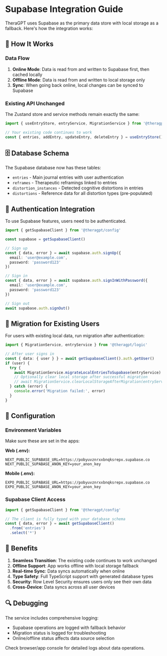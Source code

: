 # Supabase Integration Guide

TheraGPT uses Supabase as the primary data store with local storage as a fallback. Here's how the integration works:

## 🔄 How It Works

### Data Flow
1. **Online Mode**: Data is read from and written to Supabase first, then cached locally
2. **Offline Mode**: Data is read from and written to local storage only
3. **Sync**: When going back online, local changes can be synced to Supabase

### Existing API Unchanged
The Zustand store and service methods remain exactly the same:

```typescript
import { useEntryStore, entryService, MigrationService } from '@theragpt/logic'

// Your existing code continues to work
const { entries, addEntry, updateEntry, deleteEntry } = useEntryStore()
```

## 🗄️ Database Schema

The Supabase database now has these tables:
- `entries` - Main journal entries with user authentication
- `reframes` - Therapeutic reframings linked to entries
- `distortion_instances` - Detected cognitive distortions in entries
- `distortions` - Reference data for all distortion types (pre-populated)

## 🔐 Authentication Integration

To use Supabase features, users need to be authenticated.

```typescript
import { getSupabaseClient } from '@theragpt/config'

const supabase = getSupabaseClient()

// Sign up
const { data, error } = await supabase.auth.signUp({
  email: 'user@example.com',
  password: 'password123'
})

// Sign in
const { data, error } = await supabase.auth.signInWithPassword({
  email: 'user@example.com',
  password: 'password123'
})

// Sign out
await supabase.auth.signOut()
```

## 📱 Migration for Existing Users

For users with existing local data, run migration after authentication:

```typescript
import { MigrationService, entryService } from '@theragpt/logic'

// After user signs in
const { data: { user } } = await getSupabaseClient().auth.getUser()
if (user) {
  try {
    await MigrationService.migrateLocalEntriesToSupabase(entryService)
    // Optionally clear local storage after successful migration
    // await MigrationService.clearLocalStorageAfterMigration(entryService)
  } catch (error) {
    console.error('Migration failed:', error)
  }
}
```

## 🔧 Configuration

### Environment Variables
Make sure these are set in the apps:

**Web (.env):**
```
NEXT_PUBLIC_SUPABASE_URL=https://pobyuvznrxxbnqksrepx.supabase.co
NEXT_PUBLIC_SUPABASE_ANON_KEY=your_anon_key
```

**Mobile (.env):**
```
EXPO_PUBLIC_SUPABASE_URL=https://pobyuvznrxxbnqksrepx.supabase.co
EXPO_PUBLIC_SUPABASE_ANON_KEY=your_anon_key
```

### Supabase Client Access
```typescript
import { getSupabaseClient } from '@theragpt/config'

// The client is fully typed with your database schema
const { data, error } = await getSupabaseClient()
  .from('entries')
  .select('*')
```

## 🎯 Benefits

1. **Seamless Transition**: The existing code continues to work unchanged
2. **Offline Support**: App works offline with local storage fallback
3. **Real-time Sync**: Data syncs automatically when online
4. **Type Safety**: Full TypeScript support with generated database types
5. **Security**: Row Level Security ensures users only see their own data
6. **Cross-Device**: Data syncs across all user devices

## 🔍 Debugging

The service includes comprehensive logging:
- Supabase operations are logged with fallback behavior
- Migration status is logged for troubleshooting
- Online/offline status affects data source selection

Check browser/app console for detailed logs about data operations.
